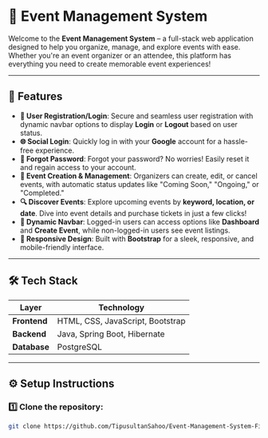 # 🎉 Event Management System

Welcome to the **Event Management System** – a full-stack web application designed to help you organize, manage, and explore events with ease. Whether you're an event organizer or an attendee, this platform has everything you need to create memorable event experiences!

---

## 🌟 Features

- **🔐 User Registration/Login**: Secure and seamless user registration with dynamic navbar options to display **Login** or **Logout** based on user status.
- **🌐 Social Login**: Quickly log in with your **Google** account for a hassle-free experience.
- **🔑 Forgot Password**: Forgot your password? No worries! Easily reset it and regain access to your account.
- **📅 Event Creation & Management**: Organizers can create, edit, or cancel events, with automatic status updates like "Coming Soon," "Ongoing," or "Completed."
- **🔍 Discover Events**: Explore upcoming events by **keyword, location, or date**. Dive into event details and purchase tickets in just a few clicks!
- **📂 Dynamic Navbar**: Logged-in users can access options like **Dashboard** and **Create Event**, while non-logged-in users see event listings.
- **📱 Responsive Design**: Built with **Bootstrap** for a sleek, responsive, and mobile-friendly interface.

---

## 🛠️ Tech Stack

| Layer          | Technology                           |
|----------------|-------------------------------------|
| **Frontend**   | HTML, CSS, JavaScript, Bootstrap    |
| **Backend**    | Java, Spring Boot, Hibernate        |
| **Database**   | PostgreSQL                          |

---

## ⚙️ Setup Instructions

### 1️⃣ Clone the repository:
```bash
git clone https://github.com/TipusultanSahoo/Event-Management-System-Final.git
